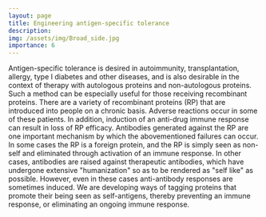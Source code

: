 ```yaml
---
layout: page
title: Engineering antigen-specific tolerance
description:
img: /assets/img/Broad_side.jpg
importance: 6
---
```


Antigen-specific tolerance is desired in autoimmunity, transplantation, allergy, type I diabetes and other diseases, and is also desirable in the context of therapy with autologous proteins and non-autologous proteins. Such a method can be especially useful for those receiving recombinant proteins. There are a variety of recombinant proteins (RP) that are introduced into people on a chronic basis. Adverse reactions occur in some of these patients. In addition, induction of an anti-drug immune response can result in loss of RP efficacy. Antibodies generated against the RP are one important mechanism by which the abovementioned failures can occur. In some cases the RP is a foreign protein, and the RP is simply seen as non-self and eliminated through activation of an immune response. In other cases, antibodies are raised against therapeutic antibodies, which have undergone extensive "humanization" so as to be rendered as "self like" as possible. However, even in these cases anti-antibody responses are sometimes induced. We are developing ways of tagging proteins that promote their being seen as self-antigens, thereby preventing an immune response, or eliminating an ongoing immune response.
